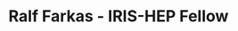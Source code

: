 ---
layout: fellow
pagetype: fellow
active: false
permalink: /fellows/rfarkas.html
fellow-name: Ralf Farkas
title: Ralf Farkas - IRIS-HEP Fellow
dates:
  start: 2020-01-01
  end: 2020-03-31
photo: /assets/images/team/fellows-2020/rfarkas.jpg
institution: "Universit\xE4t Bonn (Germany)"
website:
e-mail: ralf.farkas@uni-bonn.de
project_title: Combinatorial Kalman Filter for the ACTS tracking software
focus-area: ia
project_goal: >
  The reconstruction of trajectories of charged particles is a crucial task for most
  HEP experiments. The ACTS (A Common Tracking Software) aims to provide an experiment-independent
  suite of tools that enable future high-energy particle physics experiments to implement
  their full track reconstruction chain. I will be working on the implementation and
  validation of a Combinatorial Kalman Filter (CKF) in the ACTS framework.
mentors:
- heather-gray
- Xiaocong Ai (University of California, Berkeley)
proposal:
presentations:
github-username: r4lv

linkedin-profile: https://www.linkedin.com/in/ralf-farkas-653b34225/
---